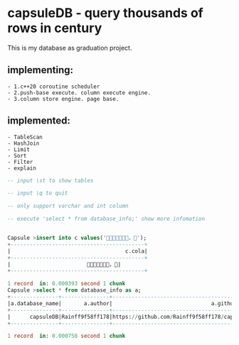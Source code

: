 # capsuleDB - query thousands of rows in century
This is my database as graduation project.

## implementing:
    - 1.c++20 coroutine scheduler
    - 2.push-base execute. column execute engine.
    - 3.column store engine. page base.

## implemented:
    - TableScan
    - HashJoin
    - Limit
    - Sort
    - Filter
    - explain

```sql
-- input \st to show tables

-- input \q to quit

-- only support varchar and int column

-- execute 'select * from database_info;' show more infomation


Capsule >insert into c values('💩🤝💦👃👴🐍🐔，💊');
+------------------------------------------+
|                                    c.cola|
+------------------------------------------+
|                        💩🤝💦👃👴🐍🐔，💊|
+------------------------------------------+

1 record  in: 0.000393 second 1 chunk
Capsule >select * from database_info as a;
+---------------+---------------+--------------------------------------------+------------------+
|a.database_name|       a.author|                               a.github_addr|     a.description|
+---------------+---------------+--------------------------------------------+------------------+
|      capsuleDB|Rainff9f58ff178|https://github.com/Rainff9f58ff178/capsuleDB|nice to meet you !|
+---------------+---------------+--------------------------------------------+------------------+

1 record  in: 0.000758 second 1 chunk

```



